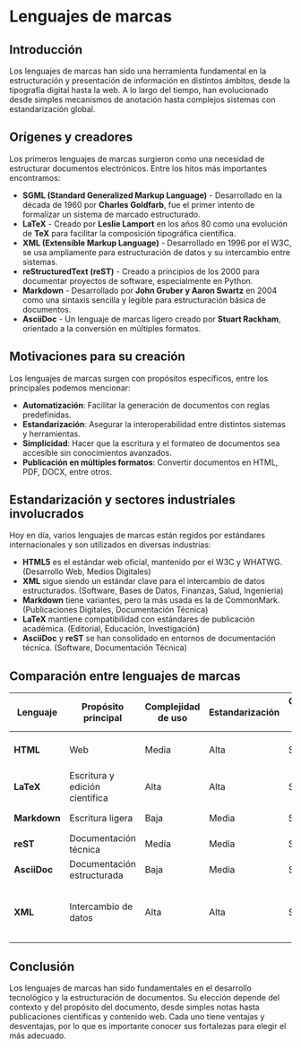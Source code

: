 # Lenguajes de marcas

## Introducción

Los lenguajes de marcas han sido una herramienta fundamental en la estructuración y presentación de información en distintos ámbitos, desde la tipografía digital hasta la web. A lo largo del tiempo, han evolucionado desde simples mecanismos de anotación hasta complejos sistemas con estandarización global.

## Orígenes y creadores

Los primeros lenguajes de marcas surgieron como una necesidad de estructurar documentos electrónicos. Entre los hitos más importantes encontramos:

- **SGML (Standard Generalized Markup Language)** - Desarrollado en la década de 1960 por **Charles Goldfarb**, fue el primer intento de formalizar un sistema de marcado estructurado.
- **LaTeX** - Creado por **Leslie Lamport** en los años 80 como una evolución de **TeX** para facilitar la composición tipográfica científica.
- **XML (Extensible Markup Language)** - Desarrollado en 1996 por el W3C, se usa ampliamente para estructuración de datos y su intercambio entre sistemas.
- **reStructuredText (reST)** - Creado a principios de los 2000 para documentar proyectos de software, especialmente en Python.
- **Markdown** - Desarrollado por **John Gruber y Aaron Swartz** en 2004 como una sintaxis sencilla y legible para estructuración básica de documentos.
- **AsciiDoc** - Un lenguaje de marcas ligero creado por **Stuart Rackham**, orientado a la conversión en múltiples formatos.

## Motivaciones para su creación

Los lenguajes de marcas surgen con propósitos específicos, entre los principales podemos mencionar:

- **Automatización**: Facilitar la generación de documentos con reglas predefinidas.
- **Estandarización**: Asegurar la interoperabilidad entre distintos sistemas y herramientas.
- **Simplicidad**: Hacer que la escritura y el formateo de documentos sea accesible sin conocimientos avanzados.
- **Publicación en múltiples formatos**: Convertir documentos en HTML, PDF, DOCX, entre otros.

## Estandarización y sectores industriales involucrados

Hoy en día, varios lenguajes de marcas están regidos por estándares internacionales y son utilizados en diversas industrias:

- **HTML5** es el estándar web oficial, mantenido por el W3C y WHATWG. (Desarrollo Web, Medios Digitales)
- **XML** sigue siendo un estándar clave para el intercambio de datos estructurados. (Software, Bases de Datos, Finanzas, Salud, Ingenieria)
- **Markdown** tiene variantes, pero la más usada es la de CommonMark. (Publicaciones Digitales, Documentación Técnica)
- **LaTeX** mantiene compatibilidad con estándares de publicación académica. (Editorial, Educación, Investigación)
- **AsciiDoc** y **reST** se han consolidado en entornos de documentación técnica. (Software, Documentación Técnica)

## Comparación entre lenguajes de marcas

| Lenguaje   | Propósito principal      | Complejidad de uso | Estandarización | Conversión a otros formatos | Sectores industriales |
|-----------|-------------------------|------------------|----------------|-----------------------------|--------------------------|
| **HTML**  | Web                      | Media            | Alta           | Sí                          | Desarrollo Web, Medios Digitales |
| **LaTeX** | Escritura y edición científica    | Alta             | Alta           | Sí                          | Educación, Investigación, Editorial |
| **Markdown** | Escritura ligera       | Baja             | Media          | Sí                          | Publicaciones Digitales |
| **reST**  | Documentación técnica    | Media            | Media          | Sí                          | Documentación Técnica |
| **AsciiDoc** | Documentación estructurada | Baja      | Media          | Sí                          | Documentación Técnica |
| **XML**  | Intercambio de datos      | Alta            | Alta           | Sí                          | Bases de Datos, Finanzas, Salud, Ingeniería |

## Conclusión

Los lenguajes de marcas han sido fundamentales en el desarrollo tecnológico y la estructuración de documentos. Su elección depende del contexto y del propósito del documento, desde simples notas hasta publicaciones científicas y contenido web. Cada uno tiene ventajas y desventajas, por lo que es importante conocer sus fortalezas para elegir el más adecuado.
